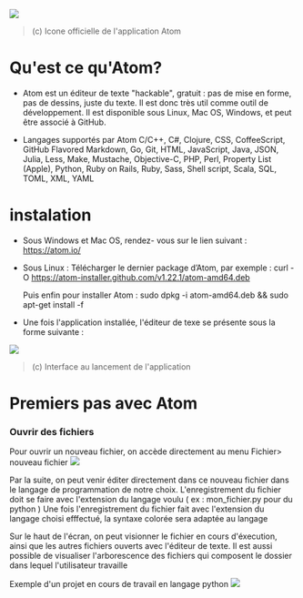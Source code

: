  ![](https://cdn.clc2l.com/t/a/t/atom-E7XtFC.jpg)
 >  (c) Icone officielle de l'application Atom
 
 
# Qu'est ce qu'Atom?

- Atom est un éditeur de texte "hackable", gratuit : pas de mise en forme, pas de dessins, juste du texte. Il est donc très util comme outil de développement.
Il est disponible sous  Linux, Mac OS, Windows, et peut être associé à GitHub. 

- Langages supportés par Atom
C/C++, C#, Clojure, CSS, CoffeeScript, GitHub Flavored Markdown, Go, Git, HTML, JavaScript, Java, JSON, Julia, Less, Make, Mustache, Objective-C, PHP, Perl, Property List (Apple), Python, Ruby on Rails, Ruby, Sass, Shell script, Scala, SQL, TOML, XML, YAML

# instalation

- Sous Windows et Mac OS, rendez- vous sur le lien suivant : https://atom.io/
- Sous Linux : 
	Télécharger le dernier package d’Atom, par exemple : curl -O https://atom-installer.github.com/v1.22.1/atom-amd64.deb
	
	Puis enfin pour installer Atom : sudo dpkg -i atom-amd64.deb && sudo apt-get install -f
	
- Une fois l'application installée, l'éditeur de texe se présente sous la forme suivante : 

![](https://www.metal3d.org/static/upload/8c0e0d0a-22a3-444d-90bb-dff635fac270-atom1.png)
 >  (c) Interface au lancement de l'application

# Premiers pas avec Atom


### Ouvrir des fichiers

Pour ouvrir un nouveau fichier, on accède directement au menu Fichier> nouveau fichier 
![](https://linuxhint.com/wp-content/uploads/2019/08/16-10-1024x591.png)

Par la suite, on peut venir éditer directement dans ce nouveau fichier dans le langage de programmation de notre choix. L'enregistrement du fichier doit se faire avec l'extension du langage voulu ( ex : mon_fichier.py pour du python )
Une fois l'enregistrement du fichier fait avec l'extension du langage choisi efffectué, la syntaxe colorée sera adaptée au langage

Sur le haut de l'écran, on peut visionner le fichier en cours d'éxecution, ainsi que les autres fichiers ouverts avec l'éditeur de texte. Il est aussi possible de visualiser l'arborescence des fichiers qui composent le dossier dans lequel l'utilisateur travaille

Exemple d'un projet en cours de travail en langage python
![](https://ensiwiki.ensimag.fr/images/7/73/Atom-bandeau.png)
